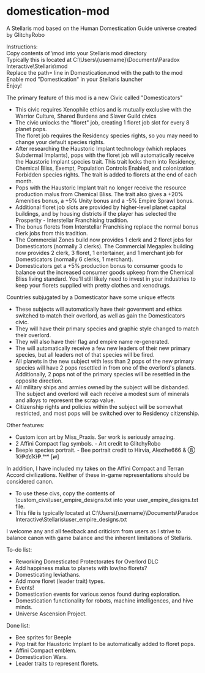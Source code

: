 # domestication-mod
A Stellaris mod based on the Human Domestication Guide universe created by GlitchyRobo  

Instructions:  
Copy contents of \mod into your Stellaris mod directory  
Typically this is located at C:\Users\\{username}\Documents\Paradox Interactive\Stellaris\mod  
Replace the path= line in Domestication.mod with the path to the mod  
Enable mod "Domestication" in your Stellaris launcher  
Enjoy!  

The primary feature of this mod is a new Civic called "Domesticators"  
- This civic requires Xenophile ethics and is mutually exclusive with the Warrior Culture, Shared Burdens and Slaver Guild civics  
- The civic unlocks the "floret" job, creating 1 floret job slot for every 8 planet pops.  
The floret job requires the Residency species rights, so you may need to change your default species rights.  
- After researching the Haustoric Implant technology (which replaces Subdermal Implants), pops with the floret job will automatically receive the Haustoric Implant species trait.  This trait locks them into Residency, Chemical Bliss, Exempt, Population Controls Enabled, and colonization Forbidden species rights. The trait is added to florets at the end of each month.  
- Pops with the Haustoric Implant trait no longer receive the resource production malus from Chemical Bliss. The trait also gives a +20% Amenities bonus, a +5% Unity bonus and a -5% Empire Sprawl bonus.
- Additional floret job slots are provided by higher-level planet capital buildings, and by housing districts if the player has selected the Prosperity - Interstellar Franchising tradition.  
- The bonus florets from Interstellar Franchising replace the normal bonus clerk jobs from this tradition.  
- The Commercial Zones build now provides 1 clerk and 2 floret jobs for Domesticators (normally 3 clerks). The Commercial Megaplex building now provides 2 clerk, 3 floret, 1 entertainer, and 1 merchant job for Domesticators (normally 6 clerks, 1 merchant).  
- Domesticators get a +5% production bonus to consumer goods to balance out the increased consumer goods upkeep from the Chemical Bliss living standard. You'll still likely need to invest in your industries to keep your florets supplied with pretty clothes and xenodrugs.  

Countries subjugated by a Domesticator have some unique effects  
- These subjects will automatically have their goverment and ethics switched to match their overlord, as well as gain the Domesticators civic.  
- They will have their primary species and graphic style changed to match their overlord.
- They will also have their flag and empire name re-generated.  
- The will automatically receive a few new leaders of their new primary species, but all leaders not of that species will be fired.  
- All planets in the new subject with less than 2 pops of the new primary species will have 2 pops resettled in from one of the overlord's planets.  Additionally, 2 pops not of the primary species will be resettled in the opposite direction.  
- All military ships and armies owned by the subject will be disbanded. The subject and overlord will each receive a modest sum of minerals and alloys to represent the scrap value.  
- Citizenship rights and policies within the subject will be somewhat restricted, and most pops will be switched over to Residency citizenship.  

Other features:
- Custom icon art by Miss_Praxis.  Ser work is seriously amazing.  
- 2 Affini Compact flag symbols. - Art credit to GlitchyRobo  
- Beeple species portrait. - Bee portrait credit to Hirvia, Alexthe666 & ⑧ ҠƗ₱ɗєҠƗ₱.ᵉˣᵉ [⇄]  

In addition, I have included my takes on the Affini Compact and Terran Accord civilizations.  Neither of these in-game representations should be considered canon.  
- To use these civs, copy the contents of \custom_civs\user_empire_designs.txt into your user_empire_designs.txt file.  
- This file is typically located at C:\Users\\{username}\Documents\Paradox Interactive\Stellaris\user_empire_designs.txt  


I welcome any and all feedback and criticism from users as I strive to balance canon with game balance and the inherent limitations of Stellaris.  

To-do list:  
- Reworking Domesticated Protectorates for Overlord DLC
- Add happiness malus to planets with low/no florets?  
- Domesticating leviathans.  
- Add more floret (leader trait) types.  
- Events!  
- Domestication events for various xenos found during exploration.  
- Domestication functionality for robots, machine intelligences, and hive minds.  
- Universe Ascension Project.  

Done list:  
- Bee sprites for Beeple  
- Pop trait for Haustoric Implant to be automatically added to floret pops.  
- Affini Compact emblem.  
- Domestication Wars.
- Leader traits to represent florets.  
